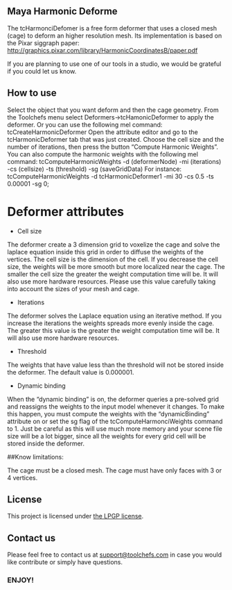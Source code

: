 ## Maya Harmonic Deforme

The tcHarmonciDefomer is a free form deformer that uses a closed mesh (cage) to deform an higher resolution mesh. Its implementation is based on the Pixar siggraph paper:
http://graphics.pixar.com/library/HarmonicCoordinatesB/paper.pdf

If you are planning to use one of our tools in a studio, we would be grateful if you could let us know.

## How to use

Select the object that you want deform and then the cage geometry.
From the Toolchefs menu select Deformers->tcHamonicDeformer to apply the deformer. Or you can use the following mel command:
tcCreateHarmonicDeformer
Open the attribute editor and go to the tcHarmonicDeformer tab that was just created. Choose the cell size and the number of iterations, then press the button “Compute Harmonic Weights”.  You can also compute the harmonic weights with the following mel command:
tcComputeHarmonicWeights -d (deformerNode) -mi (iterations) -cs (cellsize) -ts (threshold) -sg (saveGridData)
For instance: tcComputeHarmonicWeights -d tcHarmonicDeformer1 -mi 30 -cs 0.5 -ts 0.00001 -sg 0;
 

# Deformer attributes

* Cell size

The deformer create a 3 dimension grid to voxelize the cage and solve the laplace equation inside this grid in order to diffuse the weights of the vertices. The cell size is the dimension of the cell. If you decrease the cell size, the weights will be more smooth but more localized near the cage.
The smaller the cell size the greater the weight computation time will be. It will also use more hardware resources.
Please use this value carefully taking into account the sizes of your mesh and cage.

* Iterations

The deformer solves the Laplace equation using an iterative method. If you increase the iterations the weights spreads more evenly inside the cage.
The greater this value is the greater the weight computation time will be. It will also use more hardware resources.

* Threshold

The weights that have value less than the threshold will not be stored inside the deformer.
The default value is 0.000001.

* Dynamic binding

When the “dynamic binding” is on, the deformer queries a pre-solved grid and reassigns the weights to the input model whenever it changes. To make this happen, you must compute the weights with the “dynamicBinding” attribute on or set the sg flag of the tcComputeHarmonciWeights command to 1.
Just be careful as this will use much more memory and your scene file size will be a lot bigger, since all the weights for every grid cell will be stored inside the deformer.

##Know limitations:

The cage must be a closed mesh.
The cage must have only faces with 3 or 4 vertices.

## License

This project is licensed under [the LPGP license](http://www.gnu.org/licenses/).

## Contact us

Please feel free to contact us at support@toolchefs.com in case you would like contribute or simply have questions.

### ENJOY!
